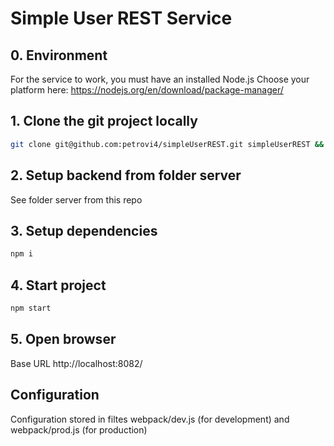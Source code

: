 # Simple User REST Service

## 0. Environment
For the service to work, you must have an installed Node.js
Choose your platform here: https://nodejs.org/en/download/package-manager/



## 1. Clone the git project locally
```bash
git clone git@github.com:petrovi4/simpleUserREST.git simpleUserREST && cd simpleUserREST/web
```


## 2. Setup backend from folder server
See folder server from this repo


## 3. Setup dependencies
```bash
npm i
```


## 4. Start project
```bash
npm start
```


## 5. Open browser
Base URL http://localhost:8082/


## Configuration
Configuration stored in filtes webpack/dev.js (for development) and webpack/prod.js (for production)
